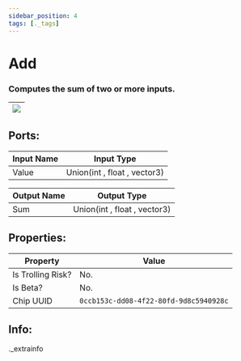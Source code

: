 ```yaml
---
sidebar_position: 4
tags: [._tags]
---
```


# Add


### Computes the sum of two or more inputs.

| ![](https://images-ext-2.discordapp.net/external/MPmIaQzlEPmgGWlgi-WxBBXt0Bjv_zWPkg1y1f_sy3s/https/www.recroomcircuits.com/image/circuit/absolute-value?width=206&height=108) |
|-----|

## Ports:

| Input Name | Input Type |
|-----------|-----------|
| Value | Union(int , float , vector3) |

| Output Name | Output Type |
|-----------|-----------|
| Sum | Union(int , float , vector3) |

## Properties:

| Property  | Value |
|-------------------|-----------|
| Is Trolling Risk? | No. |
| Is Beta? | No. |
| Chip UUID | `0ccb153c-dd08-4f22-80fd-9d8c5940928c` |

## Info:
._extrainfo